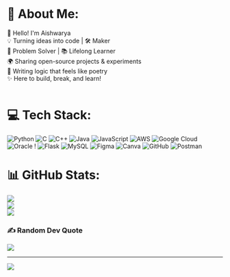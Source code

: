 # 💫 About Me:
👋 Hello! I'm Aishwarya <br>💡 Turning ideas into code | 🛠️ Maker<br>🧠 Problem Solver | 📚 Lifelong Learner<br>🌍 Sharing open-source projects & experiments<br>🧩 Writing logic that feels like poetry<br>✨ Here to build, break, and learn!<br><br>

# 💻 Tech Stack:
![Python](https://img.shields.io/badge/python-3670A0?style=flat&logo=python&logoColor=ffdd54) ![C](https://img.shields.io/badge/c-%2300599C.svg?style=flat&logo=c&logoColor=white) ![C++](https://img.shields.io/badge/c++-%2300599C.svg?style=flat&logo=c%2B%2B&logoColor=white) ![Java](https://img.shields.io/badge/java-%23ED8B00.svg?style=flat&logo=openjdk&logoColor=white) ![JavaScript](https://img.shields.io/badge/javascript-%23323330.svg?style=flat&logo=javascript&logoColor=%23F7DF1E) ![AWS](https://img.shields.io/badge/AWS-%23FF9900.svg?style=flat&logo=amazon-aws&logoColor=white) ![Google Cloud](https://img.shields.io/badge/GoogleCloud-%234285F4.svg?style=flat&logo=google-cloud&logoColor=white) ![Oracle](https://img.shields.io/badge/Oracle-F80000?style=flat&logo=oracle&logoColor=white) ! ![Flask](https://img.shields.io/badge/flask-%23000.svg?style=flat&logo=flask&logoColor=white)  ![MySQL](https://img.shields.io/badge/mysql-4479A1.svg?style=flat&logo=mysql&logoColor=white) ![Figma](https://img.shields.io/badge/figma-%23F24E1E.svg?style=flat&logo=figma&logoColor=white) ![Canva](https://img.shields.io/badge/Canva-%2300C4CC.svg?style=flat&logo=Canva&logoColor=white)  ![GitHub](https://img.shields.io/badge/github-%23121011.svg?style=flat&logo=github&logoColor=white) ![Postman](https://img.shields.io/badge/Postman-FF6C37?style=flat&logo=postman&logoColor=white) 
# 📊 GitHub Stats:
![](https://github-readme-stats.vercel.app/api?username=Aishwarya13-ux&theme=shadow_blue&hide_border=true&include_all_commits=false&count_private=false)<br/>
![](https://nirzak-streak-stats.vercel.app/?user=Aishwarya13-ux&theme=shadow_blue&hide_border=true)<br/>
![](https://github-readme-stats.vercel.app/api/top-langs/?username=Aishwarya13-ux&theme=shadow_blue&hide_border=true&include_all_commits=false&count_private=false&layout=compact)

### ✍️ Random Dev Quote
![](https://quotes-github-readme.vercel.app/api?type=horizontal&theme=gruvbox)

---
[![](https://visitcount.itsvg.in/api?id=Aishwarya13-ux&icon=9&color=0)](https://visitcount.itsvg.in)

<!-- Proudly created with GPRM ( https://gprm.itsvg.in ) -->
